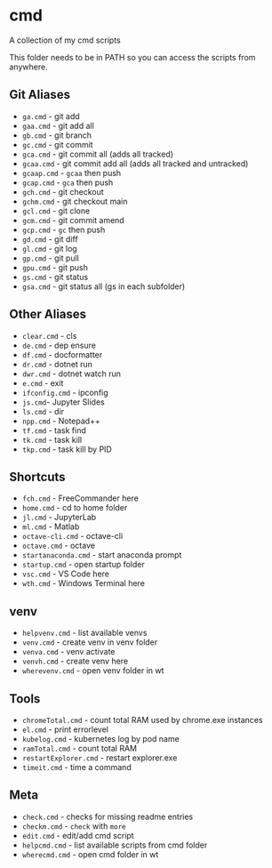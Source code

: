 # cmd

A collection of my cmd scripts

This folder needs to be in PATH so you can access the scripts from anywhere.

## Git Aliases

- `ga.cmd` - git add
- `gaa.cmd` - git add all
- `gb.cmd` - git branch
- `gc.cmd` - git commit
- `gca.cmd` - git commit all (adds all tracked)
- `gcaa.cmd` - git commit add all (adds all tracked and untracked)
- `gcaap.cmd` - `gcaa` then push
- `gcap.cmd` - `gca` then push
- `gch.cmd` - git checkout
- `gchm.cmd` - git checkout main
- `gcl.cmd` - git clone
- `gcm.cmd` - git commit amend
- `gcp.cmd` - `gc` then push
- `gd.cmd` - git diff
- `gl.cmd` - git log
- `gp.cmd` - git pull
- `gpu.cmd` - git push
- `gs.cmd` - git status
- `gsa.cmd` - git status all (gs in each subfolder)

## Other Aliases

- `clear.cmd` - cls
- `de.cmd` - dep ensure
- `df.cmd` - docformatter
- `dr.cmd` - dotnet run
- `dwr.cmd` - dotnet watch run
- `e.cmd` - exit
- `ifconfig.cmd` - ipconfig
- `js.cmd`-  Jupyter Slides
- `ls.cmd` - dir
- `npp.cmd` - Notepad++
- `tf.cmd` - task find
- `tk.cmd` - task kill
- `tkp.cmd` - task kill by PID

## Shortcuts

- `fch.cmd` - FreeCommander here
- `home.cmd` - cd to home folder
- `jl.cmd` - JupyterLab
- `ml.cmd` - Matlab
- `octave-cli.cmd` - octave-cli
- `octave.cmd` - octave
- `startanaconda.cmd` - start anaconda prompt
- `startup.cmd` - open startup folder
- `vsc.cmd` - VS Code here
- `wth.cmd` - Windows Terminal here

## venv

- `helpvenv.cmd` - list available venvs
- `venv.cmd` - create venv in venv folder
- `venva.cmd` - venv activate
- `venvh.cmd` - create venv here
- `wherevenv.cmd` - open venv folder in wt

## Tools

- `chromeTotal.cmd` - count total RAM used by chrome.exe instances
- `el.cmd` - print errorlevel
- `kubelog.cmd` - kubernetes log by pod name
- `ramTotal.cmd` - count total RAM
- `restartExplorer.cmd` - restart explorer.exe
- `timeit.cmd` - time a command

## Meta

- `check.cmd` - checks for missing readme entries
- `checkm.cmd` - `check` with `more`
- `edit.cmd` - edit/add cmd script
- `helpcmd.cmd` - list available scripts from cmd folder
- `wherecmd.cmd` - open cmd folder in wt